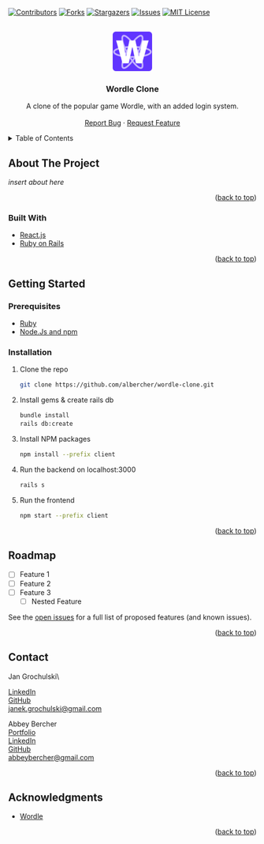 <div id="top"></div>
<!--
*** Thanks for checking out the Best-README-Template. If you have a suggestion
*** that would make this better, please fork the repo and create a pull request
*** or simply open an issue with the tag "enhancement".
*** Don't forget to give the project a star!
*** Thanks again! Now go create something AMAZING! :D
-->



<!-- PROJECT SHIELDS -->
<!--
*** I'm using markdown "reference style" links for readability.
*** Reference links are enclosed in brackets [ ] instead of parentheses ( ).
*** See the bottom of this document for the declaration of the reference variables
*** for contributors-url, forks-url, etc. This is an optional, concise syntax you may use.
*** https://www.markdownguide.org/basic-syntax/#reference-style-links
-->
[![Contributors][contributors-shield]][contributors-url]
[![Forks][forks-shield]][forks-url]
[![Stargazers][stars-shield]][stars-url]
[![Issues][issues-shield]][issues-url]
[![MIT License][license-shield]][license-url]



<!-- PROJECT LOGO -->
<br />
<div align="center">
  <a href="https://github.com/albercher/wordle-clone">
    <img src="./client/public/wordle_react_logo_400.png" alt="Logo" width="80" height="80">
  </a>

<h3 align="center">Wordle Clone</h3>

  <p align="center">
    A clone of the popular game Wordle, with an added login system.
    <br />
    <!-- <a href="https://github.com/albercher/wordle-clone"><strong>Explore the docs »</strong></a>
    <br /> -->
    <br />
    <!-- <a href="https://github.com/albercher/wordle-clone">View Demo</a>
    · -->
    <a href="https://github.com/albercher/wordle-clone/issues">Report Bug</a>
    ·
    <a href="https://github.com/albercher/wordle-clone/issues">Request Feature</a>
  </p>
</div>



<!-- TABLE OF CONTENTS -->
<details>
  <summary>Table of Contents</summary>
  <ol>
    <li>
      <a href="#about-the-project">About The Project</a>
      <ul>
        <li><a href="#built-with">Built With</a></li>
      </ul>
    </li>
    <li>
      <a href="#getting-started">Getting Started</a>
      <ul>
        <li><a href="#prerequisites">Prerequisites</a></li>
        <li><a href="#installation">Installation</a></li>
      </ul>
    </li>
    <!-- <li><a href="#usage">Usage</a></li> -->
    <li><a href="#roadmap">Roadmap</a></li>
    <!-- <li><a href="#contributing">Contributing</a></li>
    <li><a href="#license">License</a></li> -->
    <li><a href="#contact">Contact</a></li>
    <li><a href="#acknowledgments">Acknowledgments</a></li>
  </ol>
</details>



<!-- ABOUT THE PROJECT -->
## About The Project

<!-- [![Product Name Screen Shot][product-screenshot]](https://example.com) -->

*insert about here*

<p align="right">(<a href="#top">back to top</a>)</p>



### Built With

* [React.js](https://reactjs.org/)
* [Ruby on Rails](https://rubyonrails.org/)

<p align="right">(<a href="#top">back to top</a>)</p>


<!-- GETTING STARTED -->
## Getting Started


### Prerequisites

* [Ruby](https://www.ruby-lang.org/en/documentation/installation/)
* [Node.Js and npm](https://docs.npmjs.com/downloading-and-installing-node-js-and-npm)


### Installation


1. Clone the repo
   ```sh
   git clone https://github.com/albercher/wordle-clone.git
   ```
2. Install gems & create rails db
   ```sh
   bundle install
   rails db:create
   ```
3. Install NPM packages
   ```sh
   npm install --prefix client
   ```
4. Run the backend on localhost:3000
   ```sh
   rails s
   ```
5. Run the frontend
   ```sh
   npm start --prefix client
   ```

<p align="right">(<a href="#top">back to top</a>)</p>



<!-- USAGE EXAMPLES -->
<!-- ## Usage

Use this space to show useful examples of how a project can be used. Additional screenshots, code examples and demos work well in this space. You may also link to more resources.

_For more examples, please refer to the [Documentation](https://example.com)_

<p align="right">(<a href="#top">back to top</a>)</p> -->



<!-- ROADMAP -->
## Roadmap

- [ ] Feature 1
- [ ] Feature 2
- [ ] Feature 3
    - [ ] Nested Feature

See the [open issues](https://github.com/albercher/wordle-clone/issues) for a full list of proposed features (and known issues).

<p align="right">(<a href="#top">back to top</a>)</p>


<!-- 
CONTRIBUTING
## Contributing

Contributions are what make the open source community such an amazing place to learn, inspire, and create. Any contributions you make are **greatly appreciated**.

If you have a suggestion that would make this better, please fork the repo and create a pull request. You can also simply open an issue with the tag "enhancement".
Don't forget to give the project a star! Thanks again!

1. Fork the Project
2. Create your Feature Branch (`git checkout -b feature/AmazingFeature`)
3. Commit your Changes (`git commit -m 'Add some AmazingFeature'`)
4. Push to the Branch (`git push origin feature/AmazingFeature`)
5. Open a Pull Request

<p align="right">(<a href="#top">back to top</a>)</p>



LICENSE
## License

Distributed under the MIT License. See `LICENSE.txt` for more information.

<p align="right">(<a href="#top">back to top</a>)</p>
 -->


<!-- CONTACT -->
## Contact

Jan Grochulski\
<!-- [Portfolio]()\ -->
[LinkedIn](https://www.linkedin.com/in/grochulski/)\
[GitHub](https://github.com/jgrochulski/)\
janek.grochulski@gmail.com

Abbey Bercher\
[Portfolio](https://abbeybercher.com/)\
[LinkedIn](https://www.linkedin.com/in/abbeybercher/)\
[GitHub](https://github.com/albercher)\
abbeybercher@gmail.com


<p align="right">(<a href="#top">back to top</a>)</p>



<!-- ACKNOWLEDGMENTS -->
## Acknowledgments

* [Wordle](https://www.powerlanguage.co.uk/wordle/)

<p align="right">(<a href="#top">back to top</a>)</p>



<!-- MARKDOWN LINKS & IMAGES -->
<!-- https://www.markdownguide.org/basic-syntax/#reference-style-links -->
[contributors-shield]: https://img.shields.io/github/contributors/albercher/wordle-clone.svg?style=for-the-badge
[contributors-url]: https://github.com/albercher/wordle-clone/graphs/contributors
[forks-shield]: https://img.shields.io/github/forks/albercher/wordle-clone.svg?style=for-the-badge
[forks-url]: https://github.com/albercher/wordle-clone/network/members
[stars-shield]: https://img.shields.io/github/stars/albercher/wordle-clone.svg?style=for-the-badge
[stars-url]: https://github.com/albercher/wordle-clone/stargazers
[issues-shield]: https://img.shields.io/github/issues/albercher/wordle-clone.svg?style=for-the-badge
[issues-url]: https://github.com/albercher/wordle-clone/issues
[license-shield]: https://img.shields.io/github/license/albercher/wordle-clone.svg?style=for-the-badge
[license-url]: https://github.com/albercher/wordle-clone/blob/master/LICENSE.txt
[linkedin-shield]: https://img.shields.io/badge/-LinkedIn-black.svg?style=for-the-badge&logo=linkedin&colorB=555
[linkedin-url]: https://linkedin.com/in/linkedin_username
[product-screenshot]: images/screenshot.png